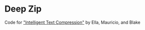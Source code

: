 # Deep Zip

Code for ["Intelligent Text Compression"](Final&#32;Report.pdf) by Ella, Mauricio, and Blake
